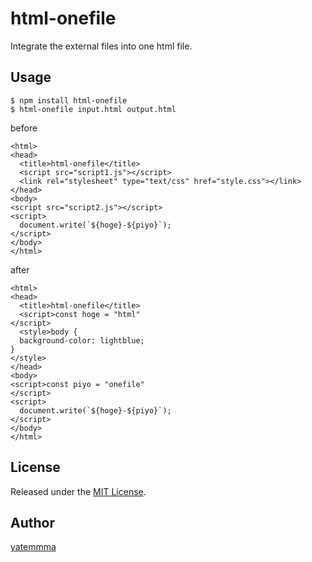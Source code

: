 html-onefile
====

Integrate the external files into one html file.

## Usage

```
$ npm install html-onefile
$ html-onefile input.html output.html
```

before
```
<html>
<head>
  <title>html-onefile</title>
  <script src="script1.js"></script>
  <link rel="stylesheet" type="text/css" href="style.css"></link>
</head>
<body>
<script src="script2.js"></script>
<script>
  document.write(`${hoge}-${piyo}`);
</script>
</body>
</html>
```

after
```
<html>
<head>
  <title>html-onefile</title>
  <script>const hoge = "html"
</script>
  <style>body {
  background-color: lightblue;
}
</style>
</head>
<body>
<script>const piyo = "onefile"
</script>
<script>
  document.write(`${hoge}-${piyo}`);
</script>
</body>
</html>
```

## License

Released under the [MIT License](http://www.opensource.org/licenses/MIT).

## Author

[yatemmma](https://github.com/yatemmma)
